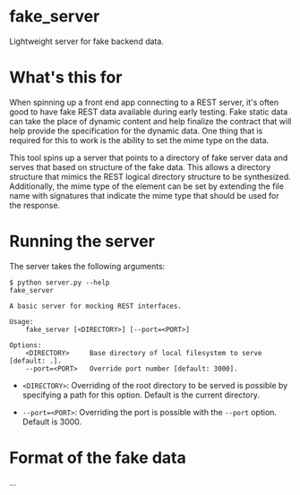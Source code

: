 # fake_server

Lightweight server for fake backend data.

# What's this for

When spinning up a front end app connecting to a REST server, it's often good to have fake REST data available during early testing. Fake static data can take the place of dynamic content and help finalize the contract that will help provide the specification for the dynamic data. One thing that is required for this to work is the ability to set the mime type on the data.

This tool spins up a server that points to a directory of fake server data and serves that based on structure of the fake data. This allows a directory structure that mimics the REST logical directory structure to be synthesized. Additionally, the mime type of the element can be set by extending the file name with signatures that indicate the mime type that should be used for the response.

# Running the server

The server takes the following arguments:

``` 
$ python server.py --help
fake_server

A basic server for mocking REST interfaces.

Usage:
    fake_server [<DIRECTORY>] [--port=<PORT>]

Options:
    <DIRECTORY>     Base directory of local filesystem to serve [default: .].
    --port=<PORT>   Override port number [default: 3000].

```

* `<DIRECTORY>`: Overriding of the root directory to be served is possible by specifying a path for this option. Default is the current directory.

* `--port=<PORT>`: Overriding the port is possible with the `--port` option. Default is 3000.

# Format of the fake data

...






